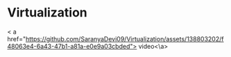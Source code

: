 # Virtualization
< a href="https://github.com/SaranyaDevi09/Virtualization/assets/138803202/f48063e4-6a43-47b1-a81a-e0e9a03cbded"> video<\a>

